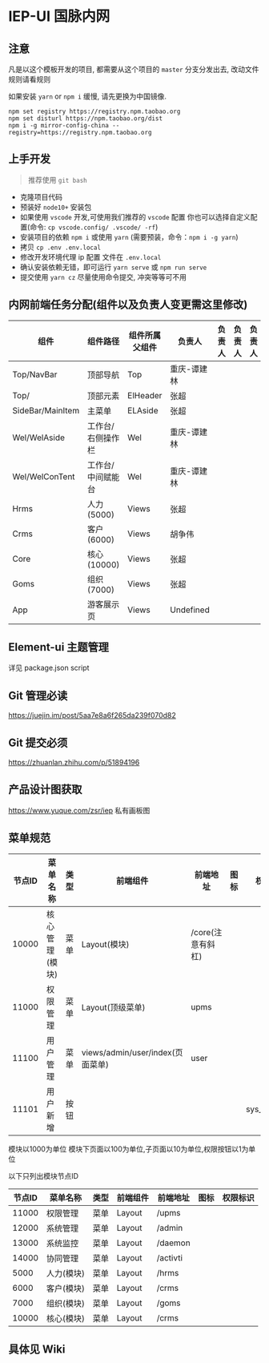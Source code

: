 # IEP-UI 国脉内网

## 注意

凡是以这个模板开发的项目, 都需要从这个项目的 `master` 分支分发出去, 改动文件规则请看规则

如果安装 `yarn` or `npm i` 缓慢, 请先更换为中国镜像.
```
npm set registry https://registry.npm.taobao.org
npm set disturl https://npm.taobao.org/dist
npm i -g mirror-config-china --registry=https://registry.npm.taobao.org
```

## 上手开发

> 推荐使用 `git bash`

- 克隆项目代码
- 预装好 `node10+` 安装包
- 如果使用 `vscode` 开发,可使用我们推荐的 `vscode` 配置 你也可以选择自定义配置(命令: `cp vscode.config/ .vscode/ -rf`)
- 安装项目的依赖 `npm i` 或使用 `yarn` (需要预装，命令：`npm i -g yarn`)
- 拷贝 `cp .env .env.local`
- 修改开发环境代理 ip 配置 文件在 `.env.local`
- 确认安装依赖无错，即可运行 `yarn serve` 或 `npm run serve`
- 提交使用 `yarn cz` 尽量使用命令提交, 冲突等等可不用

## 内网前端任务分配(组件以及负责人变更需这里修改)

| 组件             | 组件路径          | 组件所属父组件 | 负责人      | 负责人 | 负责人 | 负责人 |
|------------------|-------------------|----------------|-------------|--------|--------|--------|
| Top/NavBar       | 顶部导航          | Top            | 重庆-谭建林 |        |        |        |
| Top/             | 顶部元素          | ElHeader       | 张超        |        |        |        |
| SideBar/MainItem | 主菜单            | ELAside        | 张超        |        |        |        |
| Wel/WelAside     | 工作台/右侧操作栏 | Wel            | 重庆-谭建林 |        |        |        |
| Wel/WelConTent   | 工作台/中间赋能台 | Wel            | 重庆-谭建林 |        |        |        |
| Hrms             | 人力(5000)        | Views          | 张超        |        |        |        |
| Crms             | 客户(6000)        | Views          | 胡争伟      |        |        |        |
| Core             | 核心(10000)       | Views          | 张超        |        |        |        |
| Goms             | 组织(7000)        | Views          | 张超        |        |        |        |
| App              | 游客展示页        | Views          | Undefined   |        |        |        |

## Element-ui 主题管理

详见 package.json script

## Git 管理必读

https://juejin.im/post/5aa7e8a6f265da239f070d82

## Git 提交必须

https://zhuanlan.zhihu.com/p/51894196

## 产品设计图获取

https://www.yuque.com/zsr/iep
私有画板图

## 菜单规范

| 节点ID | 菜单名称 | 类型 | 前端组件               | 前端地址 | 图标 | 权限标识     |
|--------|----------|------|------------------------|----------|------|--------------|
| 10000   | 核心管理(模块) | 菜单 | Layout(模块)                 | /core(注意有斜杠)    |      |              |
| 11000   | 权限管理 | 菜单 | Layout(顶级菜单)              | upms    |      |              |
| 11100   | 用户管理 | 菜单 | views/admin/user/index(页面菜单) | user     |      |              |
| 11101   | 用户新增 | 按钮 |                        |          |      | sys_user_add |

模块以1000为单位
模块下页面以100为单位,子页面以10为单位,权限按钮以1为单位

以下只列出模块节点ID

| 节点ID | 菜单名称 | 类型 | 前端组件 | 前端地址 | 图标 | 权限标识 |
|--------|----------|------|----------|----------|------|----------|
| 11000   | 权限管理 | 菜单 | Layout   | /upms    |      |          |
| 12000   | 系统管理 | 菜单 | Layout   | /admin   |      |          |
| 13000   | 系统监控 | 菜单 | Layout   | /daemon  |      |          |
| 14000   | 协同管理 | 菜单 | Layout   | /activti |      |          |
| 5000   | 人力(模块)     | 菜单 | Layout   | /hrms    |      |          |
| 6000   | 客户(模块)     | 菜单 | Layout   | /crms    |      |          |
| 7000   | 组织(模块)     | 菜单 | Layout   | /goms    |      |          |
| 10000   | 核心(模块)     | 菜单 | Layout   | /crms    |      |          |

## 具体见 Wiki